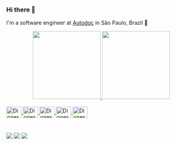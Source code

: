 ### Hi there 👋

I'm a software engineer at [Autodoc](https://autodoc.com.br) in São Paulo, Brazil 🌆


<div align="center" style="display: inline_block">
  <a href="https://github.com/dionesxxx">
  <img height="180em" src="https://github-readme-stats.vercel.app/api?username=dionesxxx&show_icons=true&theme=dracula&include_all_commits=true&count_private=true"/>
  <img height="180em" src="https://github-readme-stats.vercel.app/api/top-langs/?username=dionesxxx&layout=compact&langs_count=6&theme=dracula"/>
</div>
<div style="display: inline_block"><br>
  <img align="center" alt="Diones-Flutter" height="30" width="40" src="https://cdn.jsdelivr.net/gh/devicons/devicon/icons/flutter/flutter-plain.svg" />
  <img align="center" alt="Diones-Dart" height="30" width="40" src="https://cdn.jsdelivr.net/gh/devicons/devicon/icons/dart/dart-original.svg" />
  <img align="center" alt="Diones-Kotlin" height="30" width="40" src="https://cdn.jsdelivr.net/gh/devicons/devicon/icons/kotlin/kotlin-original.svg" />
  <img align="center" alt="Diones-Firebase" height="30" width="40" src="https://cdn.jsdelivr.net/gh/devicons/devicon/icons/firebase/firebase-plain.svg" />
  <img align="center" alt="Diones-VSCode" height="30" width="40" src="https://cdn.jsdelivr.net/gh/devicons/devicon/icons/vscode/vscode-original.svg" />
</div>

#

<div> 
  <a href="https://instagram.com/dionesfit" target="_blank"><img src="https://img.shields.io/badge/-Instagram-%23E4405F?style=for-the-badge&logo=instagram&logoColor=white" target="_blank"></a>
  <a href = "mailto:dionesxxx@gmail.com"><img src="https://img.shields.io/badge/-Gmail-%23333?style=for-the-badge&logo=gmail&logoColor=white" target="_blank"></a>
  <a href="https://www.linkedin.com/in/diones-camargo" target="_blank"><img src="https://img.shields.io/badge/-LinkedIn-%230077B5?style=for-the-badge&logo=linkedin&logoColor=white" target="_blank"></a> 
